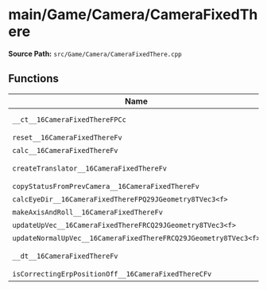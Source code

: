 # main/Game/Camera/CameraFixedThere

**Source Path:** `src/Game/Camera/CameraFixedThere.cpp`

## Functions

| Name | Address | Match % |
|------|---------|---------|
| `__ct__16CameraFixedThereFPCc` | `0x8009BDDC` | :white_check_mark: (100.0%) |
| `reset__16CameraFixedThereFv` | `0x8009BE48` | :x: (0.0%) |
| `calc__16CameraFixedThereFv` | `0x8009BEAC` | :x: (0.0%) |
| `createTranslator__16CameraFixedThereFv` | `0x8009BF6C` | :white_check_mark: (100.0%) |
| `copyStatusFromPrevCamera__16CameraFixedThereFv` | `0x8009BFB4` | :x: (0.0%) |
| `calcEyeDir__16CameraFixedThereFPQ29JGeometry8TVec3<f>` | `0x8009C108` | :x: (0.0%) |
| `makeAxisAndRoll__16CameraFixedThereFv` | `0x8009C190` | :x: (0.0%) |
| `updateUpVec__16CameraFixedThereFRCQ29JGeometry8TVec3<f>` | `0x8009C2E8` | :x: (0.0%) |
| `updateNormalUpVec__16CameraFixedThereFRCQ29JGeometry8TVec3<f>` | `0x8009C368` | :x: (0.0%) |
| `__dt__16CameraFixedThereFv` | `0x8009C540` | :white_check_mark: (100.0%) |
| `isCorrectingErpPositionOff__16CameraFixedThereCFv` | `0x8009C59C` | :x: (0.0%) |